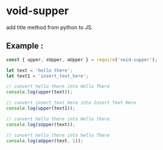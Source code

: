 # void-supper
add title method from python to JS.
## Example :
```js
const { upper, sUpper, aUpper } = require('void-supper');

let text = 'hello there';
let text1 = 'insert_text_here';

// convert hello there into Hello There
console.log(upper(text));

// convert insert_text_here into Insert Text Here
console.log(upper(text1));

// convert hello there into Hello there
console.log(sUpper(text));

// convert hello there into hello There
console.log(aUpper(text, 1));
```